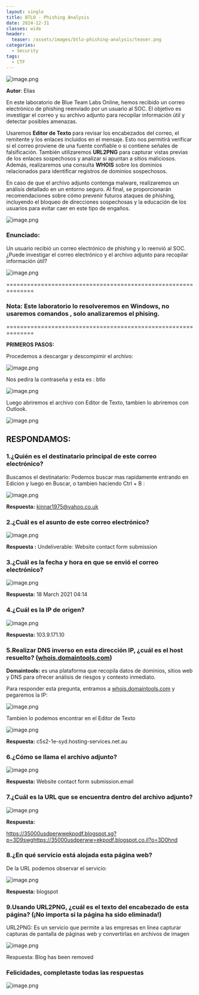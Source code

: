 ```yaml
---
layout: single
title: BTLO - Phishing Analysis
date: 2024-12-31
classes: wide
header:
  teaser: /assets/images/btlo-phishing-analysis/teaser.png
categories:
  - Security
tags:
  - CTF
---
```


![image.png](/assets/images/btlo-phishing-analysis/teaser.png)

**Autor**: Elias

En este laboratorio de Blue Team Labs Online, hemos recibido un correo electrónico de phishing reenviado por un usuario al SOC. El objetivo es investigar el correo y su archivo adjunto para recopilar información útil y detectar posibles amenazas.

Usaremos **Editor de Texto** para revisar los encabezados del correo, el remitente y los enlaces incluidos en el mensaje. Esto nos permitirá verificar si el correo proviene de una fuente confiable o si contiene señales de falsificación. También utilizaremos **URL2PNG** para capturar vistas previas de los enlaces sospechosos y analizar si apuntan a sitios maliciosos. Además, realizaremos una consulta **WHOIS** sobre los dominios relacionados para identificar registros de dominios sospechosos.

En caso de que el archivo adjunto contenga malware, realizaremos un análisis detallado en un entorno seguro. Al final, se proporcionarán recomendaciones sobre cómo prevenir futuros ataques de phishing, incluyendo el bloqueo de direcciones sospechosas y la educación de los usuarios para evitar caer en este tipo de engaños.

![image.png](/assets/images/btlo-phishing-analysis/image%201.png)

### Enunciado:

Un usuario recibió un correo electrónico de phishing y lo reenvió al SOC. ¿Puede investigar el correo electrónico y el archivo adjunto para recopilar información útil?

![image.png](/assets/images/btlo-phishing-analysis/8023badc-497c-4772-be6e-fe2b199a01f3.png)

==============================================================

### **Nota:** Este laboratorio lo resolveremos en Windows, no usaremos comandos , solo analizaremos el phising.

==============================================================

**PRIMEROS PASOS:**

Procedemos a descargar y descompimir el archivo:

![image.png](/assets/images/btlo-phishing-analysis/2d77883a-428f-4e6d-8020-579fdfcb9d2b.png)

Nos pedira la contraseña y esta es : btlo

![image.png](/assets/images/btlo-phishing-analysis/956dfe92-8190-4199-b751-fa0f3c7fcc67.png)

Luego abriremos el archivo con Editor de Texto, tambien lo abriremos con Outlook.

![image.png](/assets/images/btlo-phishing-analysis/53779d57-479c-4954-b103-c6a3d0b8bdc8.png)

## RESPONDAMOS:

### 1.¿Quién es el destinatario principal de este correo electrónico?

Buscamos el destinatario: Podemos buscar mas rapidamente entrando en Edicion y luego en Buscar, o tambien haciendo Ctrl + B :

![image.png](/assets/images/btlo-phishing-analysis/7ed2032e-8fb1-4791-85de-bc67d01940bd.png)

**Respuesta:** kinnar1975@yahoo.co.uk 

### 2.¿Cuál es el asunto de este correo electrónico?

![image.png](/assets/images/btlo-phishing-analysis/377b796e-df68-41a8-8049-a8c814337acd.png)

**Respuesta :** Undeliverable: Website contact form submission

### 3.¿Cuál es la fecha y hora en que se envió el correo electrónico?

![image.png](/assets/images/btlo-phishing-analysis/f6909762-85e4-497a-85bb-79153fddfabd.png)

**Respuesta:** 18 March 2021 04:14

### 4.¿Cuál es la IP de origen?

![image.png](/assets/images/btlo-phishing-analysis/572b7082-bf86-4cf1-8933-767d80ec439c.png)

**Respuesta:** 103.9.171.10

### 5.Realizar DNS inverso en esta dirección IP, ¿cuál es el host resuelto? ([whois.domaintools.com](http://whois.domaintools.com/))

**Domaintools:** es una plataforma que recopila datos de dominios, sitios web y DNS para ofrecer análisis de riesgos y contexto inmediato.

Para responder esta pregunta, entramos a  [whois.domaintools.com](http://whois.domaintools.com/) y pegaremos la IP:

![image.png](/assets/images/btlo-phishing-analysis/6b1375f7-8c0c-41ee-9e45-68c5beae23f6.png)

Tambien lo podemos encontrar en el Editor de Texto

![image.png](/assets/images/btlo-phishing-analysis/68c4735e-00fe-4369-93df-0874ad0fb148.png)

**Respuesta:** c5s2-1e-syd.hosting-services.net.au

### 6.¿Cómo se llama el archivo adjunto?

![image.png](/assets/images/btlo-phishing-analysis/18f7466e-92bd-448d-be72-1b1ba2e2c5b5.png)

**Respuesta:** Website contact form submission.email

### 7.¿Cuál es la URL que se encuentra dentro del archivo adjunto?

![image.png](/assets/images/btlo-phishing-analysis/20ca3998-4e6b-466f-a078-5d2cd97ff6ef.png)

**Respuesta:** 

https://35000usdperwwekpodf.blogspot.sg?p=3D9swghttps://35000usdperww=ekpodf.blogspot.co.il?o=3D0hnd

### 8.¿En qué servicio está alojada esta página web?

De la URL podemos observar el servicio:

![image.png](/assets/images/btlo-phishing-analysis/ef877c2c-422f-4889-b8ec-bf7556158b88.png)

**Respuesta:** blogspot

### 9.Usando URL2PNG, ¿cuál es el texto del encabezado de esta página? (¡No importa si la página ha sido eliminada!)

URL2PNG: Es un servicio que permite a las empresas en línea capturar capturas de pantalla de páginas web y convertirlas en archivos de imagen

![image.png](/assets/images/btlo-phishing-analysis/dd845831-3b82-4353-9b29-f03bab1cc4ab.png)

Respuesta: Blog has been removed

### **Felicidades, completaste todas las respuestas**

![image.png](/assets/images/btlo-phishing-analysis/91e7567a-3b68-434c-8521-093b99400baf.png)